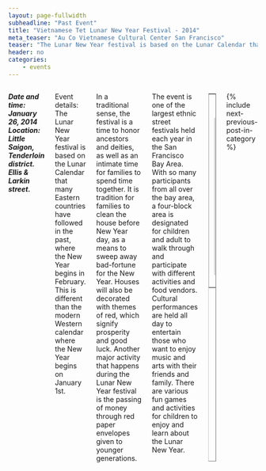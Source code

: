 ```yaml
---
layout: page-fullwidth
subheadline: "Past Event"
title: "Vietnamese Tet Lunar New Year Festival - 2014"
meta_teaser: "Au Co Vietnamese Cultural Center San Francisco"
teaser: "The Lunar New Year festival is based on the Lunar Calendar that many Eastern countries have followed in the past, where the New Year begins in February. This is different than the modern Western calendar where the New Year begins on January 1st."
header: no
categories:
    - events
---
```

<!--more-->
<div class="small-12 columns" style="padding: 0px; border-bottom: none;" markdown="1">

<p style="font-style: italic; font-weight: bold; font-size: 1.0em">
Date and time: January 26, 2014<br />
Location: Little Saigon, Tenderloin district. Ellis & Larkin street.
</p>

Event details: The Lunar New Year festival is based on the Lunar Calendar that many Eastern countries have followed in the past, where the New Year begins in February. This is different than the modern Western calendar where the New Year begins on January 1st.

In a traditional sense, the festival is a time to honor ancestors and deities, as well as an intimate time for families to spend time together. It is tradition for families to clean the house before New Year day, as a means to sweep away bad-fortune for the New Year. Houses will also be decorated with themes of red, which signify prosperity and good luck. Another major activity that happens during the Lunar New Year festival is the passing of money through red paper envelopes given to younger generations.

The event is one of the largest ethnic street festivals held each year in the San Francisco Bay Area. With so many participants from all over the bay area, a four-block area is designated for children and adult to walk through and participate with different activities and food vendors. Cultural performances are held all day to entertain those who want to enjoy music and arts with their friends and family. There are various fun games and activities for children to enjoy and learn about the Lunar New Year.

<table style="border-color: #cccccc; margin-left: auto; margin-right: auto;" border="1" width="100%">
<tbody>
<tr style="padding: 2rem 0.625rem 0.5625rem 0.625rem">
<td align="center" style="padding: 2rem 0.625rem 0.5625rem 0.625rem">
<p style="text-align: center;">
<iframe style="border:1px solid #cccccc" src="https://www.youtube.com/embed/E1cbxYa9T8E" width="560" height="315" frameborder="0" allowfullscreen=""></iframe>
</p>
</td>
</tr>
</tbody>
</table>

{% include next-previous-post-in-category %}

</div>
